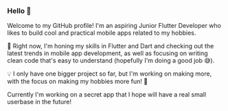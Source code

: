 ### Hello 👋 

Welcome to my GitHub profile! I'm an aspiring Junior Flutter Developer who likes to build cool and practical mobile apps related to my hobbies.

🚀 Right now, I'm honing my skills in Flutter and Dart and checking out the latest trends in mobile app development, as well as focusing on writing clean code that's easy to understand (hopefully I'm doing a good job 😅).

💡 I only have one bigger project so far, but I'm working on making more, with the focus on making my hobbies more fun! 🦾

Currently I'm working on a secret app that I hope will have a real small userbase in the future!
